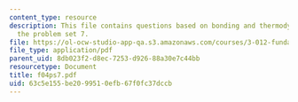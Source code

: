 ```yaml
---
content_type: resource
description: This file contains questions based on bonding and thermodynamics for
  the problem set 7.
file: https://ol-ocw-studio-app-qa.s3.amazonaws.com/courses/3-012-fundamentals-of-materials-science-fall-2005/63c5e155be2099510efb67f0fc37dccb_f04ps7.pdf
file_type: application/pdf
parent_uid: 8db023f2-d8ec-7253-d926-88a30e7c44bb
resourcetype: Document
title: f04ps7.pdf
uid: 63c5e155-be20-9951-0efb-67f0fc37dccb
---
```

